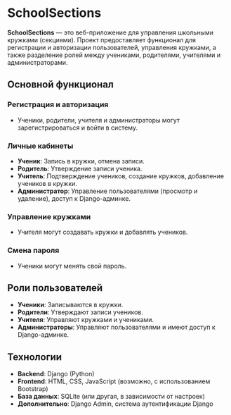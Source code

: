 # SchoolSections

**SchoolSections** — это веб-приложение для управления школьными кружками (секциями). Проект предоставляет функционал для регистрации и авторизации пользователей, управления кружками, а также разделение ролей между учениками, родителями, учителями и администраторами.

## Основной функционал

### Регистрация и авторизация
- Ученики, родители, учителя и администраторы могут зарегистрироваться и войти в систему.

### Личные кабинеты
- **Ученик**: Запись в кружки, отмена записи.
- **Родитель**: Утверждение записи ученика.
- **Учитель**: Подтверждение учеников, создание кружков, добавление учеников в кружки.
- **Администратор**: Управление пользователями (просмотр и удаление), доступ к Django-админке.

### Управление кружками
- Учителя могут создавать кружки и добавлять учеников.

### Смена пароля
- Ученики могут менять свой пароль.

## Роли пользователей
- **Ученики**: Записываются в кружки.
- **Родители**: Утверждают записи учеников.
- **Учителя**: Управляют кружками и учениками.
- **Администраторы**: Управляют пользователями и имеют доступ к Django-админке.

## Технологии
- **Backend**: Django (Python)
- **Frontend**: HTML, CSS, JavaScript (возможно, с использованием Bootstrap)
- **База данных**: SQLite (или другая, в зависимости от настроек)
- **Дополнительно**: Django Admin, система аутентификации Django
